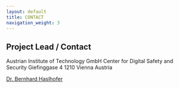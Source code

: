 ```yaml
---
layout: default
title: CONTACT
navigation_weight: 3
---
```

## Project Lead / Contact


Austrian Institute of Technology GmbH 
Center for Digital Safety and Security 
Giefinggase 4 
1210 Vienna 
Austria 

[Dr. Bernhard Haslhofer](http://bernhardhaslhofer.info)
